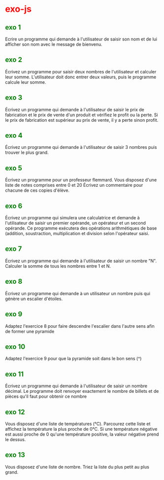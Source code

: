 # <span style="color: red"> **exo-js** </span>

## <span style="color: green">exo 1</span>

Ecrire un programme qui demande à l'utilisateur de saisir son nom et de lui afficher son nom avec le message de bienvenu.

## <span style="color: green">exo 2</span>
Écrivez un programme pour saisir deux nombres de l'utilisateur et calculer leur somme. L'utilisateur doit donc entrer deux valeurs, puis le programme calcule leur somme.

## <span style="color: green">exo 3</span>
Écrivez un programme qui demande à l'utilisateur de saisir le prix de fabrication et le prix de vente d'un produit et vérifiez le profit ou la perte.
Si le prix de fabrication est supérieur au prix de vente, il y a perte sinon profit.

## <span style="color: green">exo 4</span>
Écrivez un programme qui demande à l'utilisateur de saisir 3 nombres puis trouver le plus grand.

## <span style="color: green">exo 5</span>
Écrivez un programme pour un professeur flemmard.
Vous disposez d'une liste de notes comprises entre 0 et 20
Écrivez un commentaire pour chacune de ces copies d'élève.

## <span style="color: green">exo 6</span>
Écrivez un programme qui simulera une calculatrice et demande à l'utilisateur de saisir un premier opérande, un opérateur et un second opérande.
Ce programme exécutera des opérations arithmétiques de base (addition, soustraction, multiplication et division selon l'opérateur saisi.

## <span style="color: green">exo 7</span>
Écrivez un programme qui demande à l'utilisateur de saisir un nombre "N".
Calculer la somme de tous les nombres entre 1 et N.

## <span style="color: green">exo 8</span>
Écrivez un programme qui demande à un utilisateur un nombre puis qui génère un escalier d'étoiles.

## <span style="color: green">exo 9</span>
Adaptez l'exercice 8 pour faire descendre l'escalier dans l'autre sens afin de former une pyramide

## <span style="color: green">exo 10</span>
Adaptez l'exercice 9 pour que la pyramide soit dans le bon sens (^)

## <span style="color: green">exo 11</span>
Écrivez un programme qui demande à l'utilisateur de saisir un nombre décimal.
Le programme doit renvoyer exactement le nombre de billets et de pièces qu'il faut pour obtenir ce nombre

## <span style="color: green">exo 12</span>
Vous disposez d'une liste de températures (°C).
Parcourez cette liste et affichez la température la plus proche de 0°C. 
Si une température négative est aussi proche de 0 qu'une température positive, la valeur négative prend le dessus.

## <span style="color: green">exo 13</span>
Vous disposez d'une liste de nombre.
Triez la liste du plus petit au plus grand.